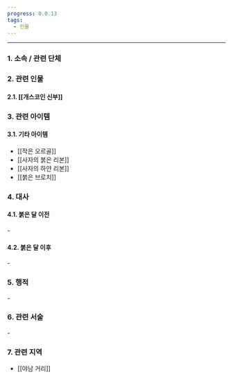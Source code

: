 ```yaml
---
progress: 0.0.13
tags:
  - 인물
---
```

---
### 1. 소속 / 관련 단체
### 2. 관련 인물
#### 2.1. [[개스코인 신부]]

### 3. 관련 아이템
#### 3.1. 기타 아이템
- [[작은 오르골]]
- [[사자의 붉은 리본]]
- [[사자의 하얀 리본]]
- [[붉은 브로치]]

### 4. 대사
#### 4.1. 붉은 달 이전
\-
#### 4.2. 붉은 달 이후
\-

### 5. 행적
\-
### 6. 관련 서술
\-
### 7. 관련 지역
- [[야남 거리]]